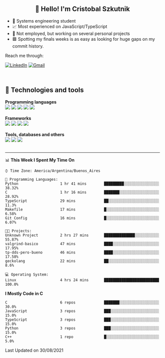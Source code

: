 <h2 align="center">👋 Hello! I'm Cristobal Szkutnik</h2>

- 📖  Systems engineering student
- 📈  Most experienced on JavaScript/TypeScript
- 🏢  Not employed, but working on several personal projects
- 🟩  Spotting my finals weeks is as easy as looking for huge gaps on my commit history.

Reach me through: 

[![LinkedIn](https://img.shields.io/badge/linkedin-%230077B5.svg?style=for-the-badge&logo=linkedin&logoColor=white)](https://www.linkedin.com/in/crisszkutnik/)
[![Gmail](https://img.shields.io/badge/Gmail-D14836?style=for-the-badge&logo=gmail&logoColor=white)](mailto:crisszkutnik@gmail.com)

<br />

## 🔧 Technologies and tools

<div>
 <b>Programming languages</b> 
 <br />
 <img src="https://img.shields.io/badge/javascript%20-%23323330.svg?&style=for-the-badge&logo=javascript&logoColor=%23F7DF1E" />
 <img src="https://img.shields.io/badge/typescript%20-%23007ACC.svg?&style=for-the-badge&logo=typescript&logoColor=white" />
 <img src="https://img.shields.io/badge/css3%20-%231572B6.svg?&style=for-the-badge&logo=css3&logoColor=white" />
 <img src="https://img.shields.io/badge/c%20-%2300599C.svg?&style=for-the-badge&logo=c&logoColor=white" />
 <img src="https://img.shields.io/badge/python-3670A0?style=for-the-badge&logo=python&logoColor=ffdd54" />
 <br /><br />
 <b>Frameworks</b> 
 <br />
 <img src="https://img.shields.io/badge/node.js%20-%2343853D.svg?&style=for-the-badge&logo=node.js&logoColor=white" />
 <img src="https://img.shields.io/badge/react%20-%2320232a.svg?&style=for-the-badge&logo=react&logoColor=%2361DAFB" />
 <img src="https://img.shields.io/badge/express.js%20-%23404d59.svg?&style=for-the-badge" />
 <img src="https://img.shields.io/badge/bootstrap%20-%23563D7C.svg?&style=for-the-badge&logo=bootstrap&logoColor=white" />
 <br /><br />
 <b>Tools, databases and others</b> 
 <br />
 <img src="https://img.shields.io/badge/git%20-%23F05033.svg?&style=for-the-badge&logo=git&logoColor=white" />
 <img src="https://img.shields.io/badge/heroku%20-%23430098.svg?&style=for-the-badge&logo=heroku&logoColor=white" />
 <img src="https://img.shields.io/badge/MongoDB-%234ea94b.svg?&style=for-the-badge&logo=mongodb&logoColor=white" />
</div>

<br />
<hr />

<!--START_SECTION:waka-->
📊 **This Week I Spent My Time On** 

```text
⌚︎ Time Zone: America/Argentina/Buenos_Aires

💬 Programming Languages: 
Python                   1 hr 41 mins        █████████░░░░░░░░░░░░░░░░   38.32% 
C                        1 hr 16 mins        ███████░░░░░░░░░░░░░░░░░░   28.92% 
TypeScript               29 mins             ██░░░░░░░░░░░░░░░░░░░░░░░   11.3% 
Makefile                 17 mins             █░░░░░░░░░░░░░░░░░░░░░░░░   6.58% 
Git Config               16 mins             █░░░░░░░░░░░░░░░░░░░░░░░░   6.07%

🐱‍💻 Projects: 
Unknown Project          2 hrs 27 mins       ██████████████░░░░░░░░░░░   55.87% 
valgrind-basico          47 mins             ████░░░░░░░░░░░░░░░░░░░░░   17.95% 
tp-dds-pero-bueno        46 mins             ████░░░░░░░░░░░░░░░░░░░░░   17.58% 
geckolang                22 mins             ██░░░░░░░░░░░░░░░░░░░░░░░   8.6%

💻 Operating System: 
Linux                    4 hrs 24 mins       █████████████████████████   100.0%

```

**I Mostly Code in C** 

```text
C                        6 repos             ███████░░░░░░░░░░░░░░░░░░   30.0% 
JavaScript               3 repos             ███░░░░░░░░░░░░░░░░░░░░░░   15.0% 
TypeScript               3 repos             ███░░░░░░░░░░░░░░░░░░░░░░   15.0% 
Python                   3 repos             ███░░░░░░░░░░░░░░░░░░░░░░   15.0% 
C++                      1 repo              █░░░░░░░░░░░░░░░░░░░░░░░░   5.0%

```



 Last Updated on 30/08/2021
<!--END_SECTION:waka-->
